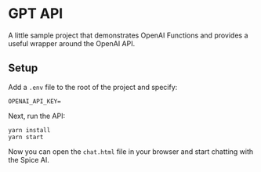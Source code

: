 # GPT API

A little sample project that demonstrates OpenAI Functions and provides a useful wrapper around the OpenAI API.

## Setup

Add a `.env` file to the root of the project and specify:
```
OPENAI_API_KEY=
```

Next, run the API:
```
yarn install
yarn start
```

Now you can open the `chat.html` file in your browser and start chatting with the Spice AI.
